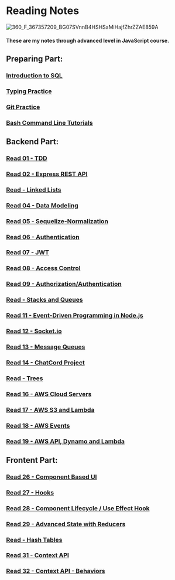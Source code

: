 # Reading Notes

![360_F_367357209_BG07SVnnB4HSHSaMiHajfZhrZZAE859A](https://user-images.githubusercontent.com/103508563/170827201-909d73b3-7449-491a-8d91-4e3d9233244d.jpg)

#### These are my notes through advanced level in JavaScript course.

## Preparing Part:
### [Introduction to SQL](./sql.md)
### [Typing Practice](./type.md)
### [Git Practice](./gitPractice.md)
### [Bash Command Line Tutorials](./commandLine.md)

## Backend Part:
### [Read 01 - TDD](./tdd.md)
### [Read 02 - Express REST API](./expressRestAPI.md)
### [Read - Linked Lists](./linkedLists.md)
### [Read 04 - Data Modeling](./dataModeling.md)
### [Read 05 - Sequelize-Normalization](./seqNorma.md)
### [Read 06 - Authentication](./auth.md)
### [Read 07 - JWT](./jwt.md)
### [Read 08 - Access Control](./acl.md)
### [Read 09 - Authorization/Authentication](./read8.md)
### [Read - Stacks and Queues](./stacksQueues.md)
### [Read 11 - Event-Driven Programming in Node.js](./event.md)
### [Read 12 - Socket.io](./webSockets.md)
### [Read 13 - Message Queues](./messageQueues.md)
### [Read 14 - ChatCord Project](./chatcordproj.md)
### [Read - Trees](./trees.md)
### [Read 16 - AWS Cloud Servers](./aws.md)
### [Read 17 - AWS S3 and Lambda](./aws2.md)
### [Read 18 - AWS Events](./awsEvents.md)
### [Read 19 - AWS API, Dynamo and Lambda](./awsAPI.md)


## Frontent Part:
### [Read 26 - Component Based UI](./componentBasedUI.md)
### [Read 27 - Hooks](./hooks.md)
### [Read 28 - Component Lifecycle / Use Effect Hook](./useEffectHook.md)
### [Read 29 - Advanced State with Reducers](./advanceStateWithReducers.md)
### [Read - Hash Tables](./hashTables.md)
### [Read 31 - Context API](./contextAPI.md)
### [Read 32 - Context API - Behaviors](./provider.md)


